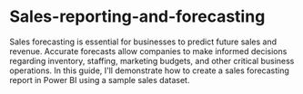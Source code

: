 # Sales-reporting-and-forecasting
Sales forecasting is essential for businesses to predict future sales and revenue. Accurate forecasts allow companies to make informed decisions regarding inventory, staffing, marketing budgets, and other critical business operations.  In this guide, I'll demonstrate how to create a sales forecasting report in Power BI using a sample sales dataset.
